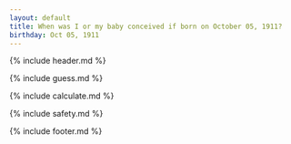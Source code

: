 ```yaml
---
layout: default
title: When was I or my baby conceived if born on October 05, 1911?
birthday: Oct 05, 1911
---
```


{% include header.md %}

{% include guess.md %}

{% include calculate.md %}

{% include safety.md %}

{% include footer.md %}



